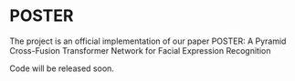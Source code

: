 # POSTER
The project is an official implementation of our paper POSTER: A Pyramid Cross-Fusion Transformer Network for Facial Expression Recognition

Code will be released soon.
